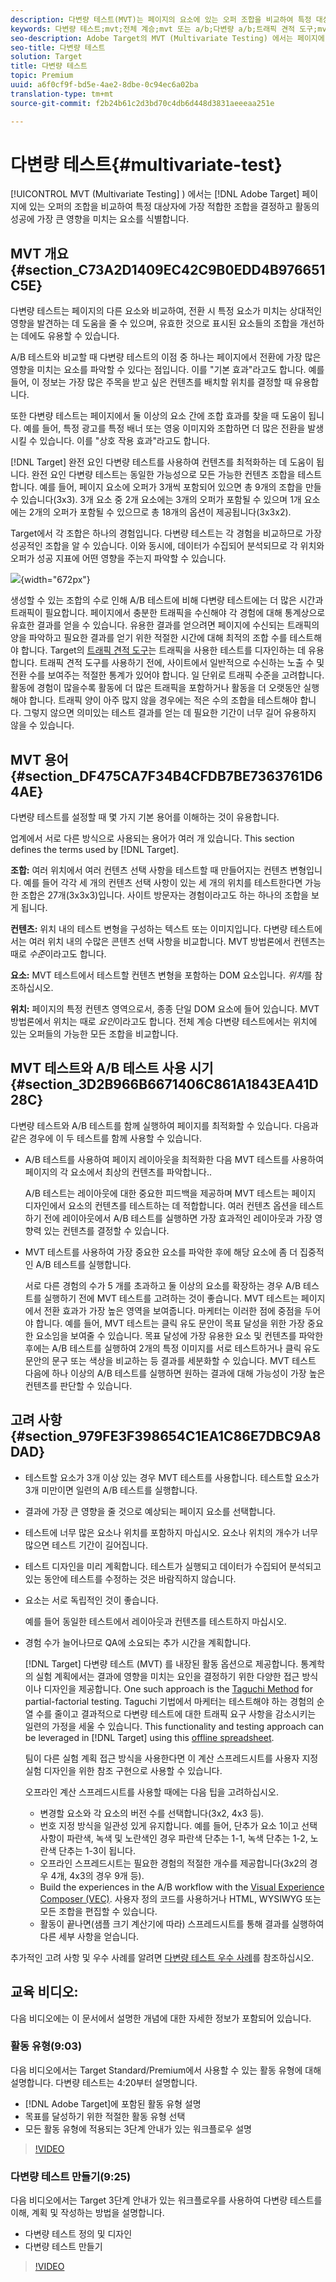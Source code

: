 ```yaml
---
description: 다변량 테스트(MVT)는 페이지의 요소에 있는 오퍼 조합을 비교하여 특정 대상에 대해 성과가 가장 좋은 조합을 판별하고 활동의 성공에 영향을 가장 많이 주는 요소를 식별합니다.
keywords: 다변량 테스트;mvt;전체 계승;mvt 또는 a/b;다변량 a/b;트래픽 견적 도구;mvt를 사용할 시점;mvt 고려 사항;다변량
seo-description: Adobe Target의 MVT (Multivariate Testing) 에서는 페이지에 있는 오퍼의 조합을 비교하여 특정 고객에 가장 적합한 조합을 결정하고 활동의 성공에 가장 큰 영향을 미치는 요소를 식별합니다.
seo-title: 다변량 테스트
solution: Target
title: 다변량 테스트
topic: Premium
uuid: a6f0cf9f-bd5e-4ae2-8dbe-0c94ec6a02ba
translation-type: tm+mt
source-git-commit: f2b24b61c2d3bd70c4db6d448d3831aeeeaa251e

---
```



# 다변량 테스트{#multivariate-test}

[!UICONTROL MVT (Multivariate Testing] ) 에서는 [!DNL Adobe Target] 페이지에 있는 오퍼의 조합을 비교하여 특정 대상자에 가장 적합한 조합을 결정하고 활동의 성공에 가장 큰 영향을 미치는 요소를 식별합니다.

## MVT 개요 {#section_C73A2D1409EC42C9B0EDD4B976651C5E}

다변량 테스트는 페이지의 다른 요소와 비교하여, 전환 시 특정 요소가 미치는 상대적인 영향을 발견하는 데 도움을 줄 수 있으며, 유효한 것으로 표시된 요소들의 조합을 개선하는 데에도 유용할 수 있습니다.

A/B 테스트와 비교할 때 다변량 테스트의 이점 중 하나는 페이지에서 전환에 가장 많은 영향을 미치는 요소를 파악할 수 있다는 점입니다. 이를 &quot;기본 효과&quot;라고도 합니다. 예를 들어, 이 정보는 가장 많은 주목을 받고 싶은 컨텐츠를 배치할 위치를 결정할 때 유용합니다.

또한 다변량 테스트는 페이지에서 둘 이상의 요소 간에 조합 효과를 찾을 때 도움이 됩니다. 예를 들어, 특정 광고를 특정 배너 또는 영웅 이미지와 조합하면 더 많은 전환을 발생시킬 수 있습니다. 이를 &quot;상호 작용 효과&quot;라고도 합니다.

[!DNL Target] 완전 요인 다변량 테스트를 사용하여 컨텐츠를 최적화하는 데 도움이 됩니다. 완전 요인 다변량 테스트는 동일한 가능성으로 모든 가능한 컨텐츠 조합을 테스트합니다. 예를 들어, 페이지 요소에 오퍼가 3개씩 포함되어 있으면 총 9개의 조합을 만들 수 있습니다(3x3). 3개 요소 중 2개 요소에는 3개의 오퍼가 포함될 수 있으며 1개 요소에는 2개의 오퍼가 포함될 수 있으므로 총 18개의 옵션이 제공됩니다(3x3x2).

Target에서 각 조합은 하나의 경험입니다. 다변량 테스트는 각 경험을 비교하므로 가장 성공적인 조합을 알 수 있습니다. 이와 동시에, 데이터가 수집되어 분석되므로 각 위치와 오퍼가 성공 지표에 어떤 영향을 주는지 파악할 수 있습니다.

![](assets/multivariate.png){width=&quot;672px&quot;}

생성할 수 있는 조합의 수로 인해 A/B 테스트에 비해 다변량 테스트에는 더 많은 시간과 트래픽이 필요합니다. 페이지에서 충분한 트래픽을 수신해야 각 경험에 대해 통계상으로 유효한 결과를 얻을 수 있습니다. 유용한 결과를 얻으려면 페이지에 수신되는 트래픽의 양을 파악하고 필요한 결과를 얻기 위한 적절한 시간에 대해 최적의 조합 수를 테스트해야 합니다. Target의 [트래픽 견적 도구](../../c-activities/c-multivariate-testing/t-create-multivariate-test/traffic-estimator.md#task_71AA6922AFD447EA8C5E610A78ABA714)는 트래픽을 사용한 테스트를 디자인하는 데 유용합니다. 트래픽 견적 도구를 사용하기 전에, 사이트에서 일반적으로 수신하는 노출 수 및 전환 수를 보여주는 적절한 통계가 있어야 합니다. 일 단위로 트래픽 수준을 고려합니다. 활동에 경험이 많을수록 활동에 더 많은 트래픽을 포함하거나 활동을 더 오랫동안 실행해야 합니다. 트래픽 양이 아주 많지 않을 경우에는 적은 수의 조합을 테스트해야 합니다. 그렇지 않으면 의미있는 테스트 결과를 얻는 데 필요한 기간이 너무 길어 유용하지 않을 수 있습니다.

## MVT 용어 {#section_DF475CA7F34B4CFDB7BE7363761D64AE}

다변량 테스트를 설정할 때 몇 가지 기본 용어를 이해하는 것이 유용합니다.

업계에서 서로 다른 방식으로 사용되는 용어가 여러 개 있습니다. This section defines the terms used by [!DNL Target].

**조합:** 여러 위치에서 여러 컨텐츠 선택 사항을 테스트할 때 만들어지는 컨텐츠 변형입니다. 예를 들어 각각 세 개의 컨텐츠 선택 사항이 있는 세 개의 위치를 테스트한다면 가능한 조합은 27개(3x3x3)입니다. 사이트 방문자는 경험이라고도 하는 하나의 조합을 보게 됩니다.

**컨텐츠:** 위치 내의 테스트 변형을 구성하는 텍스트 또는 이미지입니다. 다변량 테스트에서는 여러 위치 내의 수많은 콘텐츠 선택 사항을 비교합니다. MVT 방법론에서 컨텐츠는 때로 *수준*이라고도 합니다.

**요소:** MVT 테스트에서 테스트할 컨텐츠 변형을 포함하는 DOM 요소입니다. *위치*를 참조하십시오.

**위치:** 페이지의 특정 컨텐츠 영역으로서, 종종 단일 DOM 요소에 들어 있습니다. MVT 방법론에서 위치는 때로 *요인*이라고도 합니다. 전체 계승 다변량 테스트에서는 위치에 있는 오퍼들의 가능한 모든 조합을 비교합니다.

## MVT 테스트와 A/B 테스트 사용 시기 {#section_3D2B966B6671406C861A1843EA41D28C}

다변량 테스트와 A/B 테스트를 함께 실행하여 페이지를 최적화할 수 있습니다. 다음과 같은 경우에 이 두 테스트를 함께 사용할 수 있습니다.

* A/B 테스트를 사용하여 페이지 레이아웃을 최적화한 다음 MVT 테스트를 사용하여 페이지의 각 요소에서 최상의 컨텐츠를 파악합니다..

   A/B 테스트는 레이아웃에 대한 중요한 피드백을 제공하며 MVT 테스트는 페이지 디자인에서 요소의 컨텐츠를 테스트하는 데 적합합니다. 여러 컨텐츠 옵션을 테스트하기 전에 레이아웃에서 A/B 테스트를 실행하면 가장 효과적인 레이아웃과 가장 영향력 있는 컨텐츠를 결정할 수 있습니다.

* MVT 테스트를 사용하여 가장 중요한 요소를 파악한 후에 해당 요소에 좀 더 집중적인 A/B 테스트를 실행합니다.

   서로 다른 경험의 수가 5 개를 초과하고 둘 이상의 요소를 확장하는 경우 A/B 테스트를 실행하기 전에 MVT 테스트를 고려하는 것이 좋습니다. MVT 테스트는 페이지에서 전환 효과가 가장 높은 영역을 보여줍니다. 마케터는 이러한 점에 중점을 두어야 합니다. 예를 들어, MVT 테스트는 클릭 유도 문안이 목표 달성을 위한 가장 중요한 요소임을 보여줄 수 있습니다. 목표 달성에 가장 유용한 요소 및 컨텐츠를 파악한 후에는 A/B 테스트를 실행하여 2개의 특정 이미지를 서로 테스트하거나 클릭 유도 문안의 문구 또는 색상을 비교하는 등 결과를 세분화할 수 있습니다. MVT 테스트 다음에 하나 이상의 A/B 테스트를 실행하면 원하는 결과에 대해 가능성이 가장 높은 컨텐츠를 판단할 수 있습니다.

## 고려 사항 {#section_979FE3F398654C1EA1C86E7DBC9A8DAD}

* 테스트할 요소가 3개 이상 있는 경우 MVT 테스트를 사용합니다. 테스트할 요소가 3개 미만이면 일련의 A/B 테스트를 실행합니다.
* 결과에 가장 큰 영향을 줄 것으로 예상되는 페이지 요소를 선택합니다.
* 테스트에 너무 많은 요소나 위치를 포함하지 마십시오. 요소나 위치의 개수가 너무 많으면 테스트 기간이 길어집니다.
* 테스트 디자인을 미리 계획합니다. 테스트가 실행되고 데이터가 수집되어 분석되고 있는 동안에 테스트를 수정하는 것은 바람직하지 않습니다.
* 요소는 서로 독립적인 것이 좋습니다.

   예를 들어 동일한 테스트에서 레이아웃과 컨텐츠를 테스트하지 마십시오.
* 경험 수가 늘어나므로 QA에 소요되는 추가 시간을 계획합니다.

   [!DNL Target] 다변량 테스트 (MVT) 를 내장된 활동 옵션으로 제공합니다. 통계학의 실험 계획에서는 결과에 영향을 미치는 요인을 결정하기 위한 다양한 접근 방식이나 디자인을 제공합니다. One such approach is the [Taguchi Method](https://en.wikipedia.org/wiki/Taguchi_methods) for partial-factorial testing. Taguchi 기법에서 마케터는 테스트해야 하는 경험의 순열 수를 줄이고 결과적으로 다변량 테스트에 대한 트래픽 요구 사항을 감소시키는 일련의 가정을 세울 수 있습니다. This functionality and testing approach can be leveraged in [!DNL Target] using this [offline spreadsheet](/help/assets/MVT-Taguchi-Partial-Factorial-Design-02102017.xlsx).

   팀이 다른 실험 계획 접근 방식을 사용한다면 이 계산 스프레드시트를 사용자 지정 실험 디자인을 위한 참조 구현으로 사용할 수 있습니다.

   오프라인 계산 스프레드시트를 사용할 때에는 다음 팁을 고려하십시오.

   * 변경할 요소와 각 요소의 버전 수를 선택합니다(3x2, 4x3 등).
   * 번호 지정 방식을 일관성 있게 유지합니다. 예를 들어, 단추가 요소 1이고 선택 사항이 파란색, 녹색 및 노란색인 경우 파란색 단추는 1-1, 녹색 단추는 1-2, 노란색 단추는 1-3이 됩니다.
   * 오프라인 스프레드시트는 필요한 경험의 적절한 개수를 제공합니다(3x2의 경우 4개, 4x3의 경우 9개 등).
   * Build the experiences in the A/B workflow with the [Visual Experience Composer (VEC)](/help/c-experiences/experiences.md). 사용자 정의 코드를 사용하거나 HTML, WYSIWYG 또는 모든 조합을 편집할 수 있습니다.
   * 활동이 끝나면(샘플 크기 계산기에 따라) 스프레드시트를 통해 결과를 실행하여 다른 세부 사항을 얻습니다.

추가적인 고려 사항 및 우수 사례를 알려면 [다변량 테스트 우수 사례](../../c-activities/c-multivariate-testing/best-practices.md#reference_53635817FFB741EF8C4E56CC70688EDD)를 참조하십시오.

## 교육 비디오:

다음 비디오에는 이 문서에서 설명한 개념에 대한 자세한 정보가 포함되어 있습니다.

### 활동 유형(9:03)

다음 비디오에서는 Target Standard/Premium에서 사용할 수 있는 활동 유형에 대해 설명합니다. 다변량 테스트는 4:20부터 설명합니다.

* [!DNL Adobe Target]에 포함된 활동 유형 설명
* 목표를 달성하기 위한 적절한 활동 유형 선택
* 모든 활동 유형에 적용되는 3단계 안내가 있는 워크플로우 설명

>[!VIDEO](https://video.tv.adobe.com/v/17386?captions=kor)

### 다변량 테스트 만들기(9:25)

다음 비디오에서는 Target 3단계 안내가 있는 워크플로우를 사용하여 다변량 테스트를 이해, 계획 및 작성하는 방법을 설명합니다.

* 다변량 테스트 정의 및 디자인
* 다변량 테스트 만들기

>[!VIDEO](https://video.tv.adobe.com/v/17395?captions=kor)